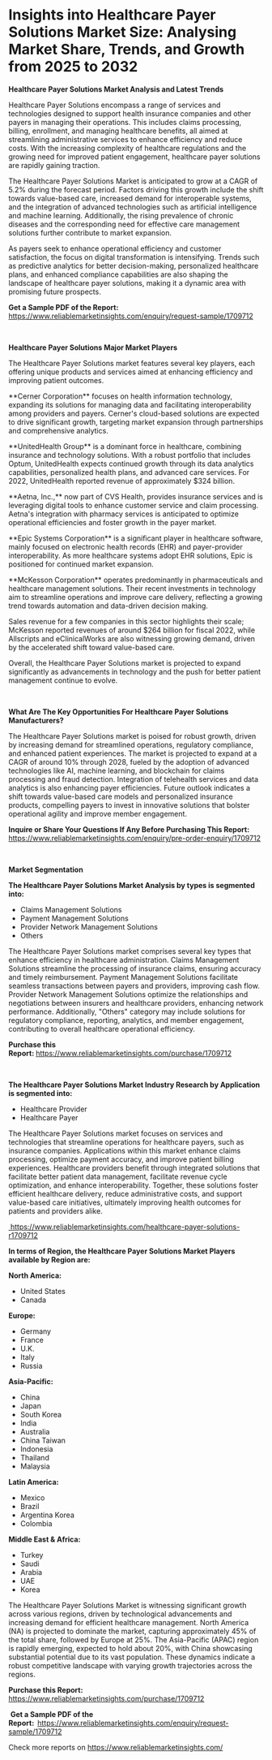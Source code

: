 <p><h1>Insights into Healthcare Payer Solutions Market Size: Analysing Market Share, Trends, and Growth from 2025 to 2032</h1></p><p><strong>Healthcare Payer Solutions Market Analysis and Latest Trends</strong></p>
<p><p>Healthcare Payer Solutions encompass a range of services and technologies designed to support health insurance companies and other payers in managing their operations. This includes claims processing, billing, enrollment, and managing healthcare benefits, all aimed at streamlining administrative services to enhance efficiency and reduce costs. With the increasing complexity of healthcare regulations and the growing need for improved patient engagement, healthcare payer solutions are rapidly gaining traction.</p><p>The Healthcare Payer Solutions Market is anticipated to grow at a CAGR of 5.2% during the forecast period. Factors driving this growth include the shift towards value-based care, increased demand for interoperable systems, and the integration of advanced technologies such as artificial intelligence and machine learning. Additionally, the rising prevalence of chronic diseases and the corresponding need for effective care management solutions further contribute to market expansion. </p><p>As payers seek to enhance operational efficiency and customer satisfaction, the focus on digital transformation is intensifying. Trends such as predictive analytics for better decision-making, personalized healthcare plans, and enhanced compliance capabilities are also shaping the landscape of healthcare payer solutions, making it a dynamic area with promising future prospects.</p></p>
<p><strong>Get a Sample PDF of the Report:&nbsp;</strong> <a href="https://www.reliablemarketinsights.com/enquiry/request-sample/1709712?utm_campaign=3122&utm_medium=2&utm_source=Github&utm_content=ia&utm_term=09032025&utm_id=healthcare-payer-solutions">https://www.reliablemarketinsights.com/enquiry/request-sample/1709712</a></p>
<p>&nbsp;</p>
<p><strong>Healthcare Payer Solutions Major Market Players</strong></p>
<p><p>The Healthcare Payer Solutions market features several key players, each offering unique products and services aimed at enhancing efficiency and improving patient outcomes. </p><p>**Cerner Corporation** focuses on health information technology, expanding its solutions for managing data and facilitating interoperability among providers and payers. Cerner's cloud-based solutions are expected to drive significant growth, targeting market expansion through partnerships and comprehensive analytics.</p><p>**UnitedHealth Group** is a dominant force in healthcare, combining insurance and technology solutions. With a robust portfolio that includes Optum, UnitedHealth expects continued growth through its data analytics capabilities, personalized health plans, and advanced care services. For 2022, UnitedHealth reported revenue of approximately $324 billion.</p><p>**Aetna, Inc.,** now part of CVS Health, provides insurance services and is leveraging digital tools to enhance customer service and claim processing. Aetna's integration with pharmacy services is anticipated to optimize operational efficiencies and foster growth in the payer market.</p><p>**Epic Systems Corporation** is a significant player in healthcare software, mainly focused on electronic health records (EHR) and payer-provider interoperability. As more healthcare systems adopt EHR solutions, Epic is positioned for continued market expansion.</p><p>**McKesson Corporation** operates predominantly in pharmaceuticals and healthcare management solutions. Their recent investments in technology aim to streamline operations and improve care delivery, reflecting a growing trend towards automation and data-driven decision making.</p><p>Sales revenue for a few companies in this sector highlights their scale; McKesson reported revenues of around $264 billion for fiscal 2022, while Allscripts and eClinicalWorks are also witnessing growing demand, driven by the accelerated shift toward value-based care.</p><p>Overall, the Healthcare Payer Solutions market is projected to expand significantly as advancements in technology and the push for better patient management continue to evolve.</p></p>
<p>&nbsp;</p>
<p><strong>What Are The Key Opportunities For Healthcare Payer Solutions Manufacturers?</strong></p>
<p><p>The Healthcare Payer Solutions market is poised for robust growth, driven by increasing demand for streamlined operations, regulatory compliance, and enhanced patient experiences. The market is projected to expand at a CAGR of around 10% through 2028, fueled by the adoption of advanced technologies like AI, machine learning, and blockchain for claims processing and fraud detection. Integration of telehealth services and data analytics is also enhancing payer efficiencies. Future outlook indicates a shift towards value-based care models and personalized insurance products, compelling payers to invest in innovative solutions that bolster operational agility and improve member engagement.</p></p>
<p><strong>Inquire or Share Your Questions If Any Before Purchasing This Report:</strong> <a href="https://www.reliablemarketinsights.com/enquiry/pre-order-enquiry/1709712?utm_campaign=3122&utm_medium=2&utm_source=Github&utm_content=ia&utm_term=09032025&utm_id=healthcare-payer-solutions">https://www.reliablemarketinsights.com/enquiry/pre-order-enquiry/1709712</a></p>
<p>&nbsp;</p>
<p><strong>Market Segmentation</strong></p>
<p><strong>The Healthcare Payer Solutions Market Analysis by types is segmented into:</strong></p>
<p><ul><li>Claims Management Solutions</li><li>Payment Management Solutions</li><li>Provider Network Management Solutions</li><li>Others</li></ul></p>
<p><p>The Healthcare Payer Solutions market comprises several key types that enhance efficiency in healthcare administration. Claims Management Solutions streamline the processing of insurance claims, ensuring accuracy and timely reimbursement. Payment Management Solutions facilitate seamless transactions between payers and providers, improving cash flow. Provider Network Management Solutions optimize the relationships and negotiations between insurers and healthcare providers, enhancing network performance. Additionally, "Others" category may include solutions for regulatory compliance, reporting, analytics, and member engagement, contributing to overall healthcare operational efficiency.</p></p>
<p><strong>Purchase this Report:&nbsp;</strong><a href="https://www.reliablemarketinsights.com/purchase/1709712?utm_campaign=3122&utm_medium=2&utm_source=Github&utm_content=ia&utm_term=09032025&utm_id=healthcare-payer-solutions">https://www.reliablemarketinsights.com/purchase/1709712</a></p>
<p>&nbsp;</p>
<p><strong>The Healthcare Payer Solutions Market Industry Research by Application is segmented into:</strong></p>
<p><ul><li>Healthcare Provider</li><li>Healthcare Payer</li></ul></p>
<p><p>The Healthcare Payer Solutions market focuses on services and technologies that streamline operations for healthcare payers, such as insurance companies. Applications within this market enhance claims processing, optimize payment accuracy, and improve patient billing experiences. Healthcare providers benefit through integrated solutions that facilitate better patient data management, facilitate revenue cycle optimization, and enhance interoperability. Together, these solutions foster efficient healthcare delivery, reduce administrative costs, and support value-based care initiatives, ultimately improving health outcomes for patients and providers alike.</p></p>
<p><a href="https://www.reliablemarketinsights.com/healthcare-payer-solutions-r1709712?utm_campaign=3122&utm_medium=2&utm_source=Github&utm_content=ia&utm_term=09032025&utm_id=healthcare-payer-solutions">&nbsp;https://www.reliablemarketinsights.com/healthcare-payer-solutions-r1709712</a></p>
<p><strong>In terms of Region, the Healthcare Payer Solutions Market Players available by Region are:</strong></p>
<p>
    <p> <strong> North America: </strong>
        <ul>
            <li>United States</li>
            <li>Canada</li>
        </ul>
        </p> 
    <p> <strong> Europe: </strong>
        <ul>
            <li>Germany</li>
            <li>France</li>
            <li>U.K.</li>
            <li>Italy</li>
            <li>Russia</li>
        </ul>
        </p> 
    <p> <strong> Asia-Pacific: </strong>
        <ul>
            <li>China</li>
            <li>Japan</li>
            <li>South Korea</li>
            <li>India</li>
            <li>Australia</li>
            <li>China Taiwan</li>
            <li>Indonesia</li>
            <li>Thailand</li>
            <li>Malaysia</li>
        </ul>
        </p> 
    <p> <strong> Latin America: </strong>
        <ul>
            <li>Mexico</li>
            <li>Brazil</li>
            <li>Argentina Korea</li>
            <li>Colombia</li>
        </ul>
        </p> 
    <p> <strong> Middle East & Africa: </strong>
        <ul>
            <li>Turkey</li>
            <li>Saudi</li>
            <li>Arabia</li>
            <li>UAE</li>
            <li>Korea</li>
        </ul>
    </p>
    </p>
<p><p>The Healthcare Payer Solutions Market is witnessing significant growth across various regions, driven by technological advancements and increasing demand for efficient healthcare management. North America (NA) is projected to dominate the market, capturing approximately 45% of the total share, followed by Europe at 25%. The Asia-Pacific (APAC) region is rapidly emerging, expected to hold about 20%, with China showcasing substantial potential due to its vast population. These dynamics indicate a robust competitive landscape with varying growth trajectories across the regions.</p></p>
<p><strong>Purchase this Report: </strong><a href="https://www.reliablemarketinsights.com/purchase/1709712?utm_campaign=3122&utm_medium=2&utm_source=Github&utm_content=ia&utm_term=09032025&utm_id=healthcare-payer-solutions">https://www.reliablemarketinsights.com/purchase/1709712</a></p>
<p>&nbsp;<strong>Get a Sample PDF of the Report:&nbsp;&nbsp;</strong><a href="https://www.reliablemarketinsights.com/enquiry/request-sample/1709712?utm_campaign=3122&utm_medium=2&utm_source=Github&utm_content=ia&utm_term=09032025&utm_id=healthcare-payer-solutions">https://www.reliablemarketinsights.com/enquiry/request-sample/1709712</a></p>
<p><strong></strong></p>
<p>Check more reports on <a href="https://www.reliablemarketinsights.com/?utm_campaign=3122&utm_medium=2&utm_source=Github&utm_content=ia&utm_term=09032025&utm_id=healthcare-payer-solutions">https://www.reliablemarketinsights.com/</a></p>